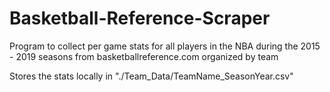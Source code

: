 # Basketball-Reference-Scraper
Program to collect per game stats for all players in the NBA during the 2015 - 2019 seasons from basketballreference.com organized by team

Stores the stats locally in "./Team_Data/TeamName_SeasonYear.csv"
